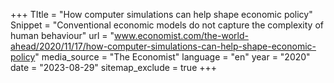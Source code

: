 +++
TItle = "How computer simulations can help shape economic policy"
Snippet = "Conventional economic models do not capture the complexity of human behaviour"
url = "www.economist.com/the-world-ahead/2020/11/17/how-computer-simulations-can-help-shape-economic-policy"
media_source = "The Economist"
language = "en"
year = "2020"
date = "2023-08-29"
sitemap_exclude = true
+++